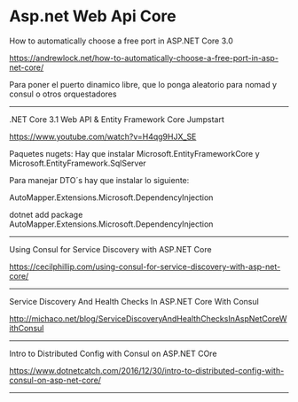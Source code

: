 # Asp.net Web Api Core

How to automatically choose a free port in ASP.NET Core 3.0

https://andrewlock.net/how-to-automatically-choose-a-free-port-in-asp-net-core/

Para poner el puerto dinamico libre, que lo ponga aleatorio para nomad y consul
o otros orquestadores
___

.NET Core 3.1 Web API & Entity Framework Core Jumpstart

https://www.youtube.com/watch?v=H4qg9HJX_SE

Paquetes nugets:
Hay que instalar Microsoft.EntityFrameworkCore y 
                 Microsoft.EntityFramework.SqlServer

Para manejar DTO´s hay que instalar lo siguiente:

AutoMapper.Extensions.Microsoft.DependencyInjection

dotnet add package AutoMapper.Extensions.Microsoft.DependencyInjection


___

Using Consul for Service Discovery with ASP.NET Core

https://cecilphillip.com/using-consul-for-service-discovery-with-asp-net-core/




___


Service Discovery And Health Checks In ASP.NET Core With Consul

http://michaco.net/blog/ServiceDiscoveryAndHealthChecksInAspNetCoreWithConsul


___


Intro to Distributed Config with Consul on ASP.NET COre


https://www.dotnetcatch.com/2016/12/30/intro-to-distributed-config-with-consul-on-asp-net-core/




___



